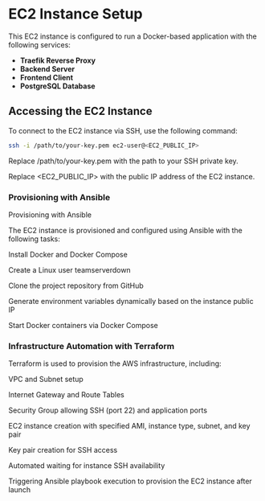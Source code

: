 # EC2 Instance Setup

This EC2 instance is configured to run a Docker-based application with the following services:

- **Traefik Reverse Proxy**
- **Backend Server**
- **Frontend Client**
- **PostgreSQL Database**

## Accessing the EC2 Instance

To connect to the EC2 instance via SSH, use the following command:

```bash
ssh -i /path/to/your-key.pem ec2-user@<EC2_PUBLIC_IP>

```


Replace /path/to/your-key.pem with the path to your SSH private key.

Replace <EC2_PUBLIC_IP> with the public IP address of the EC2 instance.


### Provisioning with Ansible 
Provisioning with Ansible

The EC2 instance is provisioned and configured using Ansible with the following tasks:

Install Docker and Docker Compose

Create a Linux user teamserverdown

Clone the project repository from GitHub

Generate environment variables dynamically based on the instance public IP

Start Docker containers via Docker Compose


### Infrastructure Automation with Terraform
Terraform is used to provision the AWS infrastructure, including:

VPC and Subnet setup

Internet Gateway and Route Tables

Security Group allowing SSH (port 22) and application ports

EC2 instance creation with specified AMI, instance type, subnet, and key pair

Key pair creation for SSH access

Automated waiting for instance SSH availability

Triggering Ansible playbook execution to provision the EC2 instance after launch